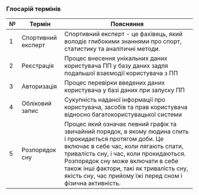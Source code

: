 ### Глосарій термінів

| № |      Термін      |   Поясняння         |
|---|------------------|---------------------|
| 1 |    Спортивний експерт    |  Спортивний експерт - це фахівець, який володіє глибокими знаннями про спорт, статистику та аналітичні методи.  | 
| 2 |    Реєстрація    | Процес внесення унікальних даних користувача ПП у базу даних задля подальшої взаємодії користувача з ПП|
| 3 |    Авторизація   | Процес перевірки введених даних користувача у базі даних при запуску ПП|
| 4 |  Обліковий запис | Сукупність наданої інформації про користувача, засобів та прав користувача відносно багатокористувацької системи |
| 5 |  Розпорядок сну  | Процес який означає певний графік та звичайний порядок, в якому людина спить і прокидається протягом доби. Це включає в себе час, коли лягають спати, тривалість сну, і час, коли прокидаються. Розпорядок сну може включати в себе також інші фактори, такі як тривалість сну, якість сну, час прийому їжі перед сном і фізична активність.|
